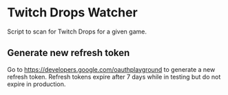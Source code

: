 # Twitch Drops Watcher

Script to scan for Twitch Drops for a given game.

## Generate new refresh token

Go to <https://developers.google.com/oauthplayground> to generate a new refresh token. Refresh tokens expire after 7 days while in testing but do not expire in production.
